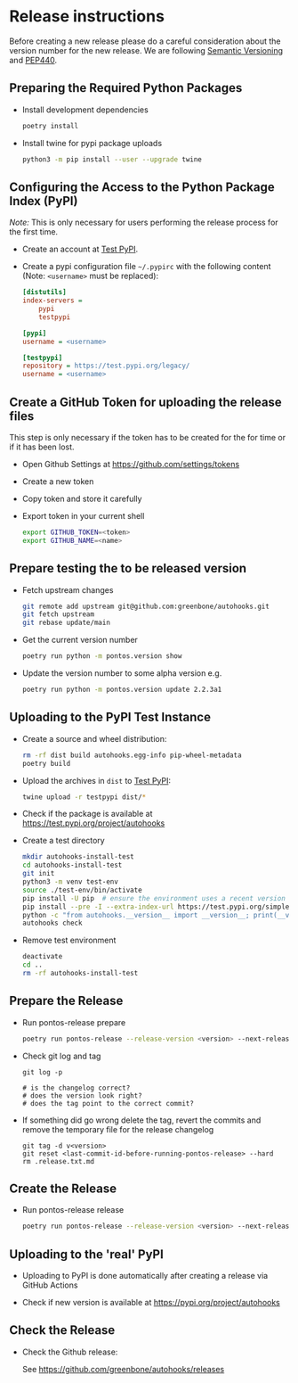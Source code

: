 # Release instructions

Before creating a new release please do a careful consideration about the
version number for the new release. We are following [Semantic Versioning](https://semver.org/)
and [PEP440](https://www.python.org/dev/peps/pep-0440/).

## Preparing the Required Python Packages

* Install development dependencies

  ```sh
  poetry install
  ```

* Install twine for pypi package uploads

  ```sh
  python3 -m pip install --user --upgrade twine
  ```

## Configuring the Access to the Python Package Index (PyPI)

*Note:* This is only necessary for users performing the release process for the
first time.

* Create an account at [Test PyPI](https://packaging.python.org/guides/using-testpypi/).

* Create a pypi configuration file `~/.pypirc` with the following content (Note:
  `<username>` must be replaced):

  ```ini
  [distutils]
  index-servers =
      pypi
      testpypi

  [pypi]
  username = <username>

  [testpypi]
  repository = https://test.pypi.org/legacy/
  username = <username>

## Create a GitHub Token for uploading the release files

This step is only necessary if the token has to be created for the for time or
if it has been lost.

* Open Github Settings at https://github.com/settings/tokens
* Create a new token
* Copy token and store it carefully
* Export token in your current shell

  ```sh
  export GITHUB_TOKEN=<token>
  export GITHUB_NAME=<name>
  ```

## Prepare testing the to be released version

* Fetch upstream changes

  ```sh
  git remote add upstream git@github.com:greenbone/autohooks.git
  git fetch upstream
  git rebase update/main
  ```

* Get the current version number

  ```sh
  poetry run python -m pontos.version show
  ```

* Update the version number to some alpha version e.g.

  ```sh
  poetry run python -m pontos.version update 2.2.3a1
  ```

## Uploading to the PyPI Test Instance

* Create a source and wheel distribution:

  ```sh
  rm -rf dist build autohooks.egg-info pip-wheel-metadata
  poetry build
  ```

* Upload the archives in `dist` to [Test PyPI](https://test.pypi.org/):

  ```sh
  twine upload -r testpypi dist/*
  ```

* Check if the package is available at <https://test.pypi.org/project/autohooks>

* Create a test directory

  ```sh
  mkdir autohooks-install-test
  cd autohooks-install-test
  git init
  python3 -m venv test-env
  source ./test-env/bin/activate
  pip install -U pip  # ensure the environment uses a recent version of pip
  pip install --pre -I --extra-index-url https://test.pypi.org/simple/ autohooks
  python -c "from autohooks.__version__ import __version__; print(__version__)"
  autohooks check
  ```

* Remove test environment

  ```sh
  deactivate
  cd ..
  rm -rf autohooks-install-test
  ```

## Prepare the Release

* Run pontos-release prepare

  ```sh
  poetry run pontos-release --release-version <version> --next-release-version <dev-version> --project autohooks --space greenbone --git-signing-key <your-public-gpg-key> --git-remote-name upstream prepare
  ```

* Check git log and tag

  ```
  git log -p

  # is the changelog correct?
  # does the version look right?
  # does the tag point to the correct commit?
  ```

* If something did go wrong delete the tag, revert the commits and remove the
  temporary file for the release changelog

  ```
  git tag -d v<version>
  git reset <last-commit-id-before-running-pontos-release> --hard
  rm .release.txt.md
  ```

## Create the Release

* Run pontos-release release

  ```sh
  poetry run pontos-release --release-version <version> --next-release-version <dev-version> --project autohooks --space greenbone --git-signing-key <your-public-gpg-key> --git-remote-name upstream release
  ```

## Uploading to the 'real' PyPI

* Uploading to PyPI is done automatically after creating a release via GitHub
  Actions

* Check if new version is available at <https://pypi.org/project/autohooks>

## Check the Release

* Check the Github release:

   See https://github.com/greenbone/autohooks/releases
